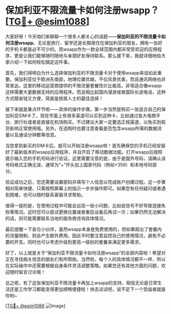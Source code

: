 # 保加利亚不限流量卡如何注册wsapp？[[TG💪+ @esim1088](https://t.me/s/esim1088)]

大家好呀！今天咱们来聊聊一个很多人都关心的话题——**保加利亚的不限流量卡如何注册wsapp**。无论是旅行、留学还是长期居住在保加利亚的朋友，拥有一张好的手机卡都是必不可少的。而wsapp作为一款全球范围内都非常受欢迎的应用程序，更是让我们能够随时随地与亲朋好友保持联系。那么接下来，我就详细地给大家介绍一下如何轻松搞定这件事。

首先，我们得明白为什么选择保加利亚的不限流量卡对于使用wsapp来说如此重要。保加利亚位于欧洲东南部，地理位置优越，不仅风景优美，而且通讯网络也非常发达。这里的移动运营商提供的不限流量套餐性价比极高，非常适合像wsapp这样需要大量数据支持的应用程序。而且相比起国内漫游或者国际长途电话，这种方式既省钱又方便，简直是旅居人士的最佳选择！

接下来就是重点环节啦——具体的操作步骤。第一步当然是购买一张适合自己的保加利亚SIM卡了。现在市面上有很多渠道可以买到这种卡，比如通过各大电商平台、旅行社或者是直接在机场购买。不过建议大家一定要选正规渠道，以免买到假货影响正常使用哦。另外，在选购时也要注意查看是否包含wsapp所需的数据流量以及通话分钟数等信息。

当您拿到新买的SIM卡后，就可以开始注册wsapp啦！首先确保您的手机已经安装好了最新版本的wsapp应用程序，并且开启了移动数据功能。打开wsapp后按照提示输入您的手机号码进行验证。这里需要注意的是，由于是国外号码，请确认该号码格式正确无误，通常为“+”开头加上国家代码（例如+359）和本地号码部分。

验证成功之后，您还需要设置密码并填写个人信息以完成账户创建过程。这一步骤相对简单快捷，只需按照屏幕上的指示一步步操作即可。如果您有任何疑问或者遇到困难，也可以随时联系客服寻求帮助。

值得一提的是，在使用过程中可能会出现一些小问题，比如说信号不好导致连接失败等情况。这时您可以尝试更换位置或者重启设备后再试一次；如果仍然无法解决的话，则可能需要联系当地的服务商咨询具体情况。

最后提醒一下各位小伙伴，虽然wsapp本身是免费使用的，但如果超出了套餐内的流量限制，则会产生额外费用。因此平时要注意监控自己的使用情况，避免不必要的开支。同时也可以考虑升级到更高一级别的套餐来满足更多需求。

好了，以上就是关于“保加利亚不限流量卡如何注册wsapp”的全部内容啦！希望对正在寻找相关信息的朋友们有所帮助。当然啦，每个人的具体情况都不一样，所以在实际操作中还需要根据自身条件灵活调整策略。如果您还有其他方面的问题，欢迎随时留言讨论哦！

总之呢，有了这张保加利亚不限流量卡再加上wsapp的支持，相信无论是日常生活还是工作学习都能变得更加顺畅便捷啦！快去试试吧，说不定下一个受益者就是你哟~

[[TG💪+ @esim1088](https://t.me/s/esim1088) ![Image](https://i.postimg.cc/4NQfJmqS/Snipaste-2025-05-13-00-14-12.png)]